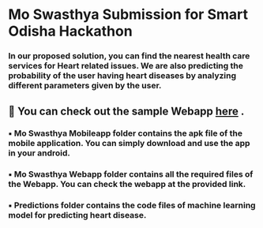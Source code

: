 # Mo Swasthya Submission for Smart Odisha Hackathon

### In our proposed solution, you can find the nearest health care services for Heart related issues. We are also predicting the probability of the user having heart diseases by analyzing different parameters given by the user.

## :small_blue_diamond: **You can check out the sample Webapp** [here](https://apps.coeaibbsr.in/moswasthya) **.**

### :black_small_square: Mo Swasthya Mobileapp folder contains the apk file of the mobile application. You can simply download and use the app in your android.
### :black_small_square: Mo Swasthya Webapp folder contains all the required files of the Webapp. You can check the webapp at the provided link.
### :black_small_square: Predictions folder contains the code files of machine learning model for predicting heart disease.

